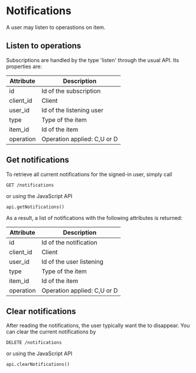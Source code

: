 # Notifications

A user may listen to operastions on item.

## Listen to operations

Subscriptions are handled by the type 'listen' 
through the usual API. Its properties are:

|Attribute|Description|
|---|---|
|id|Id of the subscription|
|client_id|Client|
|user_id|Id of the listening user|
|type|Type of the item|
|item_id| Id of the item|
|operation|Operation applied: C,U or D|

## Get notifications

To retrieve all current notifications for the signed-in user, simply call

````
GET /notifications
````
or using the JavaScript API
````
api.getNotifications()
````


As a result, a list of notifications with the following attributes is returned:

|Attribute|Description|
|---|---|
|id|Id of the notification|
|client_id|Client|
|user_id|Id of the user listening|
|type|Type of the item|
|item_id| Id of the item|
|operation|Operation applied: C,U or D|

## Clear notifications

After reading the notifications, the user typically want
the to disappear. You can clear the current notifications by

````
DELETE /notifications
````
or using the JavaScript API
````
api.clearNotifications()
````
